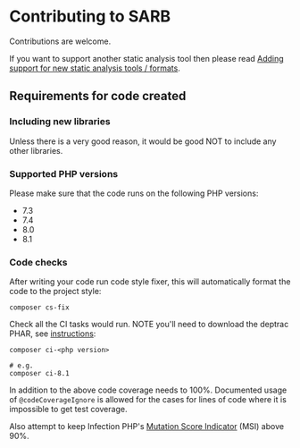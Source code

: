 # Contributing to SARB

Contributions are welcome. 

If you want to support another static analysis tool then please read [Adding support for new static analysis tools / formats](NewResultsParser.md).



## Requirements for code created

### Including new libraries

Unless there is a very good reason, it would be good NOT to include any other libraries. 

### Supported PHP versions

Please make sure that the code runs on the following PHP versions:
- 7.3
- 7.4
- 8.0
- 8.1


### Code checks

After writing your code run code style fixer, this will automatically format the code to the project style:

```
composer cs-fix
```


Check all the CI tasks would run. NOTE you'll need to download the deptrac PHAR, see [instructions](https://github.com/qossmic/deptrac#installation):
```
composer ci-<php version>

# e.g.
composer ci-8.1
```

In addition to the above code coverage needs to 100%. 
Documented usage of `@codeCoverageIgnore` is allowed for the cases for lines of code where it is impossible to get test coverage.

Also attempt to keep Infection PHP's [Mutation Score Indicator](https://infection.github.io/guide/#Mutation-Score-Indicator-MSI) (MSI) above 90%.


